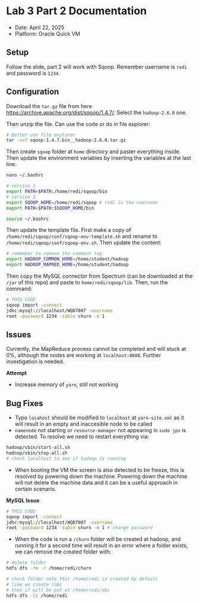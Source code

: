 # Lab 3 Part 2 Documentation

- Date: April 22, 2025
- Platform: Oracle Quick VM

## Setup
Follow the slide, part 2 will work with Sqoop. Remember username is `redi` and password is `1234`.

## Configuration

Download the `tar.gz` file from here https://archive.apache.org/dist/sqoop/1.4.7/. Select the `hadoop-2.6.0` one.

Then unzip the file. Can use the code or do in file explorer:
```bash
# Better use file explorer
tar -xzf sqoop-1.4.7.bin__hadoop-2.6.0.tar.gz
```

Then create `sqoop` folder at `home` directory and paster everything inside. Then update the environment variables by inserting the variables at the last line:

```bash
nano ~/.bashrc

# version 1
export PATH=$PATH:/home/redi/sqoop/bin
# version 2
export SQOOP_HOME=/home/redi/sqoop # redi is the username
export PATH=$PATH:$SQOOP_HOME/bin

source ~/.bashrc
```

Then update the template file. First make a copy of `/home/redi/sqoop/conf/sqoop-env-template.sh` and rename to `/home/redi/sqoop/conf/sqoop-env.sh`. Then update the content:

```bash
# remember to remove the comment tag
export HADOOP_COMMON_HOME=/home/student/hadoop
export HADOOP_MAPRED_HOME=/home/student/hadoop
```

Then copy the MySQL connector from Spectrum (can be downloaded at the `/jar` of this repo) and paste to `home/redi/sqoop/lib`. Then, run the command:

```bash
# THIS CODE
sqoop import -connect 
jdbc:mysql://localhost/WQD7007 -username 
root -password 1234 -table churn -m 1
```

## Issues

Currently, the MapReduce process cannot be completed and will stuck at 0%, although the nodes are working at `localhost:8088`. Further investigation is needed.

**Attempt**
- Increase memory of `yarn`, still not working

## Bug Fixes

- Typo `locahost` should be modified to `localhost` at `yarn-site.xml` as it will result in an empty and inaccesible node to be called
- `namenode` not starting or `resource-manager` not appearing in `sudo jps` is detected. To resolve we need to restart everything via:
```bash
hadoop/sbin/start-all.sh
hadoop/sbin/stop-all.sh
# check localhost to see if hadoop is running
```
- When booting the VM the screen is also detected to be freeze, this is resolved by powering down the machine. Powering down the machine will not delete the machine data and it can be a useful approach in certain scenario.

**MySQL Issue**
```bash
# THIS CODE
sqoop import -connect 
jdbc:mysql://localhost/WQD7007 -username 
root -password 1234 -table churn -m 1 # change password
```
- When the code is run a `/churn` folder will be created at hadoop, and running it for a second time will result in an error where a folder exists, we can remove the created folder with:
```bash
# delete folder
hdfs dfs -rm -r /home/redi/churn

# check folder note that /home/redi is created by default
# like we create /abc
# then if will be put at /home/redi/abc
hdfs dfs -ls /home/redi
```
